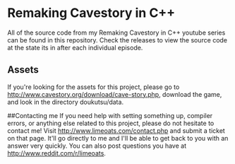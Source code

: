 # Remaking Cavestory in C++
All of the source code from my Remaking Cavestory in C++ youtube series can be found in this repository.
Check the releases to view the source code at the state its in after each individual episode.


## Assets
If you're looking for the assets for this project, please go to http://www.cavestory.org/download/cave-story.php, download the game, and look in the directory doukutsu/data.

##Contacting me
If you need help with setting something up, compiler errors, or anything else related to this project, please do not hesitate to contact me! Visit http://www.limeoats.com/contact.php and submit a ticket on that page. It'll go directly to me and I'll be able to get back to you with an answer very quickly.
You can also post questions you have at http://www.reddit.com/r/limeoats.
